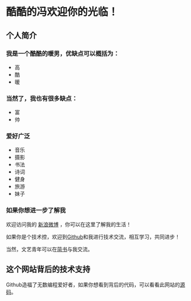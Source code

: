 # 酷酷的冯欢迎你的光临！


## 个人简介

### 我是一个酷酷的暖男，优缺点可以概括为：

* 高
* 酷
* 暖

### 当然了，我也有很多缺点：

- 富
- 帅

### 爱好广泛

- 音乐
- 摄影
- 书法
- 诗词
- 健身
- 旅游
- 妹子


### 如果你想进一步了解我

欢迎访问我的 [新浪微博](https://weibo.com/5292958275/profile?topnav=1&wvr=6) ，你可以在这里了解我的生活！

如果你是个技术控，欢迎到[Github](https://github.com/fengbin311/)和我进行技术交流，相互学习，共同进步！

当然，文艺青年可以在[简书](https://www.jianshu.com/u/3dc96e5f96e3)与我交流。


## 这个网站背后的技术支持

Github造福了无数编程爱好者，如果你想看到背后的代码，可以看看此网站的[源码](https://github.com/fengbin311/fengbin311.github.io)。



